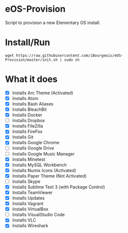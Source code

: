 # eOS-Provision
Script to provision a new Elementary OS install.

# Install/Run
```
wget https://raw.githubusercontent.com/iBourgeois/eOS-Provision/master/init.sh | sudo sh
```

# What it does
- [x] Installs Arc Theme (Activated)
- [x] Installs Atom
- [x] Installs Bash Aliases
- [x] Installs BleachBit
- [x] Installs Docker
- [ ] Installs Dropbox
- [x] Installs FileZilla
- [x] Installs FireFox
- [x] Installs Git
- [x] Installs Google Chrome
- [ ] Installs Google Drive
- [ ] Installs Google Music Manager
- [x] Installs Minetest
- [x] Installs MySQL Workbench
- [x] Installs Numix Icons (Activated)
- [x] Installs Paper Theme (Not Activated)
- [ ] Installs Skype
- [x] Installs Sublime Text 3 (with Package Control)
- [x] Installs TeamViewer
- [x] Installs Updates
- [x] Installs Vagrant
- [x] Installs VirtualBox
- [ ] Installs VisualStudio Code
- [x] Installs VLC
- [x] Installs Wireshark

